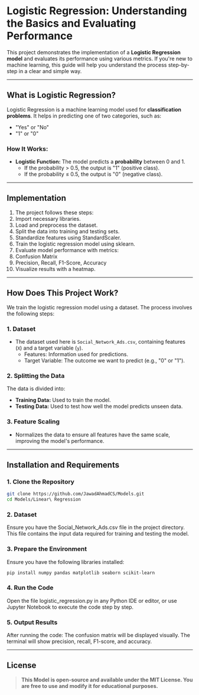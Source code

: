 # Logistic Regression: Understanding the Basics and Evaluating Performance

This project demonstrates the implementation of a **Logistic Regression model** and evaluates its performance using various metrics. If you're new to machine learning, this guide will help you understand the process step-by-step in a clear and simple way.

---

## What is Logistic Regression?

Logistic Regression is a machine learning model used for **classification problems**. It helps in predicting one of two categories, such as:
- "Yes" or "No"
- "1" or "0"

### How It Works:
- **Logistic Function:** The model predicts a **probability** between 0 and 1.  
  - If the probability > 0.5, the output is "1" (positive class).  
  - If the probability ≤ 0.5, the output is "0" (negative class).

---
## Implementation
1. The project follows these steps:
2. Import necessary libraries.
3. Load and preprocess the dataset.
4. Split the data into training and testing sets.
5. Standardize features using StandardScaler.
6. Train the logistic regression model using sklearn.
7. Evaluate model performance with metrics:
8. Confusion Matrix
9. Precision, Recall, F1-Score, Accuracy
10. Visualize results with a heatmap.

---
## How Does This Project Work?

We train the logistic regression model using a dataset. The process involves the following steps:

### 1. **Dataset**
- The dataset used here is `Social_Network_Ads.csv`, containing features (`X`) and a target variable (`y`).
  - Features: Information used for predictions.
  - Target Variable: The outcome we want to predict (e.g., "0" or "1").

### 2. **Splitting the Data**
The data is divided into:
- **Training Data:** Used to train the model.
- **Testing Data:** Used to test how well the model predicts unseen data.

### 3. **Feature Scaling**
- Normalizes the data to ensure all features have the same scale, improving the model's performance.

---
## Installation and Requirements
### **1. Clone the Repository**
```bash
git clone https://github.com/JawadAhmadCS/Models.git
cd Models/Linear\ Regression
```
### **2. Dataset**
Ensure you have the Social_Network_Ads.csv file in the project directory. This file contains the input data required for training and testing the model.
### **3. Prepare the Environment**

Ensure you have the following libraries installed:
```bash
pip install numpy pandas matplotlib seaborn scikit-learn
```
### **4. Run the Code**
Open the file logistic_regression.py in any Python IDE or editor, or use Jupyter Notebook to execute the code step by step.

### **5. Output Results**
After running the code:
The confusion matrix will be displayed visually.
The terminal will show precision, recall, F1-score, and accuracy.

---

## License

> **This Model is open-source and available under the MIT License. You are free to use and modify it for educational purposes.**
